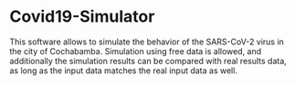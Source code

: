 # Covid19-Simulator
This software allows to simulate the behavior of the SARS-CoV-2 virus in the city of Cochabamba. Simulation using free data is allowed, and additionally the simulation results can be compared with real results data, as long as the input data matches the real input data as well.
